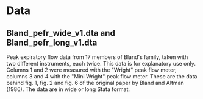 # Data

## Bland_pefr_wide_v1.dta and Bland_pefr_long_v1.dta
Peak expiratory flow data from 17 members of Bland's family, taken with two different instruments, each twice. This data is for explanatory use only. Columns 1 and 2 were measured with the "Wright" peak flow meter, columns 3 and 4 with the "Mini Wright" peak flow meter. These are the data behind fig. 1, fig. 2 and fig. 6 of the original paper by Bland and Altman (1986). The data are in wide or long Stata format.
